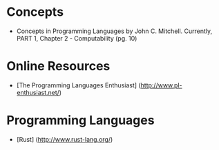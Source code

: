 Concepts
========
* Concepts in Programming Languages by John C. Mitchell. Currently, PART 1, Chapter 2 - Computability (pg. 10)

Online Resources
=================
* [The Programming Languages Enthusiast] (http://www.pl-enthusiast.net/)

Programming Languages
=====================
* [Rust] (http://www.rust-lang.org/)
